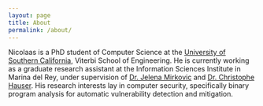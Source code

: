 ```yaml
---
layout: page
title: About
permalink: /about/
---
```


Nicolaas is a PhD student of Computer Science at the [University of Southern California](https://www.usc.edu/), Viterbi School of Engineering.
He is currently working as a graduate research assistant at the Information Sciences Institute in Marina del Rey, under supervision of [Dr. Jelena Mirkovic](https://www.isi.edu/~mirkovic/) and [Dr. Christophe Hauser](https://faculty-directory.dartmouth.edu/christophe-hauser).
His research interests lay in computer security, specifically binary program analysis for automatic vulnerability detection and mitigation.
